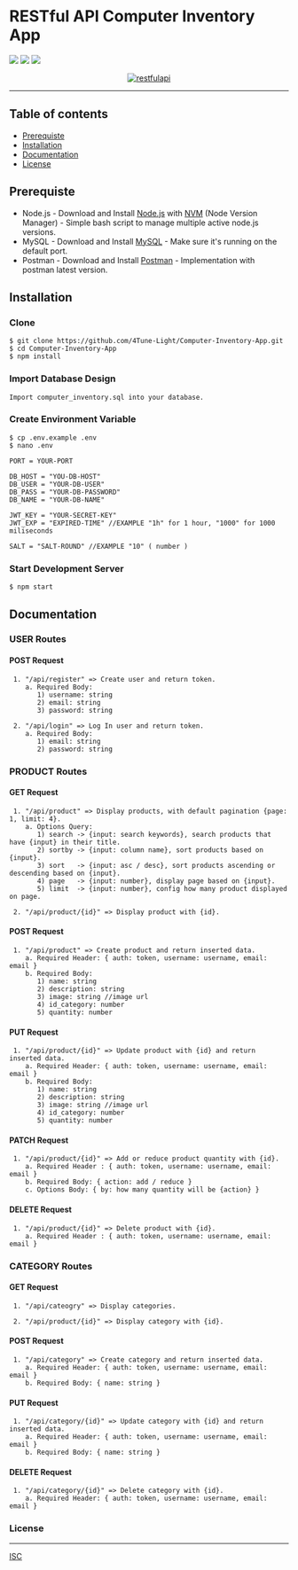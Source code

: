 # RESTful API Computer Inventory App

![](https://img.shields.io/badge/Code%20Style-Standard-yellow.svg)
![](https://img.shields.io/badge/Dependencies-Express-green.svg)
![](https://img.shields.io/badge/License-ISC-yellowgreen.svg)

<p align="center">
  <a href="https://nodejs.org/">
    <img alt="restfulapi" title="Restful API" src="https://cdn-images-1.medium.com/max/871/1*d2zLEjERsrs1Rzk_95QU9A.png">
  </a>
</p>

----
## Table of contents
* [Prerequiste](#prerequiste)
* [Installation](#installation)
* [Documentation](#documentation)
* [License](#license)

## Prerequiste
- Node.js - Download and Install [Node.js](https://nodejs.org/en/) with [NVM](https://github.com/creationix/nvm) (Node Version Manager) - Simple bash script to manage multiple active node.js versions.
- MySQL - Download and Install [MySQL](https://www.mysql.com/downloads/) - Make sure it's running on the default port.
- Postman - Download and Install [Postman](https://www.getpostman.com/downloads) - Implementation with postman latest version.

## Installation
### Clone
```
$ git clone https://github.com/4Tune-Light/Computer-Inventory-App.git
$ cd Computer-Inventory-App
$ npm install
```

### Import Database Design
```
Import computer_inventory.sql into your database.
```

### Create Environment Variable
```
$ cp .env.example .env
$ nano .env
```

```
PORT = YOUR-PORT

DB_HOST = "YOU-DB-HOST"
DB_USER = "YOUR-DB-USER"
DB_PASS = "YOUR-DB-PASSWORD"
DB_NAME = "YOUR-DB-NAME"

JWT_KEY = "YOUR-SECRET-KEY"
JWT_EXP = "EXPIRED-TIME" //EXAMPLE "1h" for 1 hour, "1000" for 1000 miliseconds

SALT = "SALT-ROUND" //EXAMPLE "10" ( number )

```
### Start Development Server
```
$ npm start
```

## Documentation

### USER Routes

#### POST Request
```
 1. "/api/register" => Create user and return token. 
    a. Required Body: 
       1) username: string
       2) email: string
       3) password: string

 2. "/api/login" => Log In user and return token. 
    a. Required Body:
       1) email: string
       2) password: string
```


### PRODUCT Routes

#### GET Request
```
 1. "/api/product" => Display products, with default pagination {page: 1, limit: 4}. 
    a. Options Query:
       1) search -> {input: search keywords}, search products that have {input} in their title.
       2) sortby -> {input: column name}, sort products based on {input}.
       3) sort   -> {input: asc / desc}, sort products ascending or descending based on {input}.
       4) page	 -> {input: number}, display page based on {input}.
       5) limit  -> {input: number}, config how many product displayed on page.

 2. "/api/product/{id}" => Display product with {id}.
```

#### POST Request
```
 1. "/api/product" => Create product and return inserted data.
    a. Required Header: { auth: token, username: username, email: email }
    b. Required Body: 
       1) name: string
       2) description: string
       3) image: string //image url
       4) id_category: number
       5) quantity: number
```

#### PUT Request
```
 1. "/api/product/{id}" => Update product with {id} and return inserted data.
    a. Required Header: { auth: token, username: username, email: email }
    b. Required Body: 
       1) name: string
       2) description: string
       3) image: string //image url
       4) id_category: number
       5) quantity: number
 ```

#### PATCH Request
```
 1. "/api/product/{id}" => Add or reduce product quantity with {id}.
    a. Required Header : { auth: token, username: username, email: email }
    b. Required Body: { action: add / reduce }
    c. Options Body: { by: how many quantity will be {action} }
```

#### DELETE Request
```
 1. "/api/product/{id}" => Delete product with {id}.
    a. Required Header : { auth: token, username: username, email: email }

```


### CATEGORY Routes

#### GET Request
```
 1. "/api/cateogry" => Display categories. 

 2. "/api/product/{id}" => Display category with {id}.
```

#### POST Request
```
 1. "/api/category" => Create category and return inserted data.
    a. Required Header: { auth: token, username: username, email: email }
    b. Required Body: { name: string }
```

#### PUT Request
```
 1. "/api/category/{id}" => Update category with {id} and return inserted data.
    a. Required Header: { auth: token, username: username, email: email }
    b. Required Body: { name: string }
```

#### DELETE Request
```
 1. "/api/category/{id}" => Delete category with {id}.
    a. Required Header: { auth: token, username: username, email: email }
```


### License
----
[ISC](https://en.wikipedia.org/wiki/ISC_license "ISC")